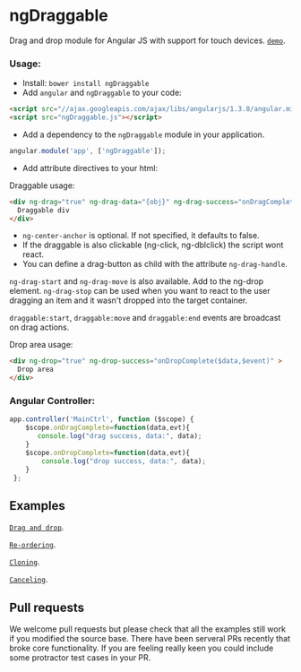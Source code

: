 ngDraggable
===========

Drag and drop module for Angular JS with support for touch devices. [`demo`](http://htmlpreview.github.io/?https://github.com/fatlinesofcode/ngDraggable/blob/master/example.html).

### Usage:

- Install: `bower install ngDraggable`
- Add `angular` and `ngDraggable` to your code:

```html
<script src="//ajax.googleapis.com/ajax/libs/angularjs/1.3.8/angular.min.js"></script>
<script src="ngDraggable.js"></script>
```

- Add a dependency to the `ngDraggable` module in your application.

```js
angular.module('app', ['ngDraggable']);
```

- Add attribute directives to your html:


Draggable usage:
```html
<div ng-drag="true" ng-drag-data="{obj}" ng-drag-success="onDragComplete($data,$event)" ng-center-anchor="true">
  Draggable div
</div>
```

* `ng-center-anchor` is optional. If not specified, it defaults to false.
* If the draggable is also clickable (ng-click, ng-dblclick) the script wont react.
* You can define a drag-button as child with the attribute `ng-drag-handle`.

```ng-drag-start``` and ```ng-drag-move``` is also available. Add to the ng-drop element.
``ng-drag-stop`` can be used when you want to react to the user dragging an item and it wasn't dropped into the target container.

```draggable:start```, ```draggable:move``` and  ```draggable:end``` events are broadcast on drag actions.


Drop area usage:
```html
<div ng-drop="true" ng-drop-success="onDropComplete($data,$event)" >
  Drop area
</div>
```

### Angular Controller:

```js
app.controller('MainCtrl', function ($scope) {
    $scope.onDragComplete=function(data,evt){
       console.log("drag success, data:", data);
    }
    $scope.onDropComplete=function(data,evt){
        console.log("drop success, data:", data);
    }
 };
```

## Examples
[`Drag and drop`](http://htmlpreview.github.io/?https://github.com/fatlinesofcode/ngDraggable/blob/master/example.html).

[`Re-ordering`](http://htmlpreview.github.io/?https://github.com/fatlinesofcode/ngDraggable/blob/master/example-reorder.html).

[`Cloning`](http://htmlpreview.github.io/?https://github.com/fatlinesofcode/ngDraggable/blob/master/example-clone.html).

[`Canceling`](http://htmlpreview.github.io/?https://github.com/fatlinesofcode/ngDraggable/blob/master/example-cancel.html).

## Pull requests
We welcome pull requests but please check that all the examples still work if you modified the source base. There have been serveral PRs recently that broke core functionality. If you are feeling really keen you could include some protractor test cases in your PR.
